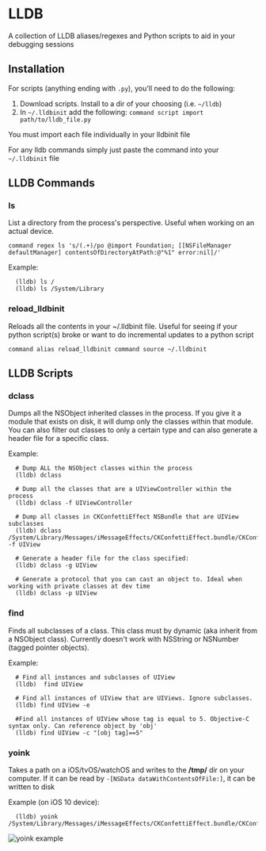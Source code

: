 # LLDB
A collection of LLDB aliases/regexes and Python scripts to aid in your debugging sessions

## Installation 

For scripts (anything ending with `.py`), you'll need to do the following: 
  1. Download scripts. Install to a dir of your choosing (i.e. `~/lldb`)
  2. In `~/.lldbinit` add the following:
      `command script import path/to/lldb_file.py`
  
  You must import each file individually in your lldbinit file

For any lldb commands simply just paste the command into your `~/.lldbinit` file


## LLDB Commands

### ls 
List a directory from the process's perspective. Useful when working on an actual device. 
```
command regex ls 's/(.+)/po @import Foundation; [[NSFileManager defaultManager] contentsOfDirectoryAtPath:@"%1" error:nil]/'
```
  Example: 
      
      (lldb) ls /
      (lldb) ls /System/Library
      
### reload_lldbinit
Reloads all the contents in your ~/.lldbinit file. Useful for seeing if your python script(s) broke or want to do incremental updates to a python script

```
command alias reload_lldbinit command source ~/.lldbinit
```

## LLDB Scripts
### dclass
Dumps all the NSObject inherited classes in the process. If you give it a module that exists on disk, it will dump only the classes within that module. You can also filter out classes to only a certain type and can also generate a header file for a specific class.
  
  Example: 
  
      # Dump ALL the NSObject classes within the process
      (lldb) dclass 

      # Dump all the classes that are a UIViewController within the process
      (lldb) dclass -f UIViewController

      # Dump all classes in CKConfettiEffect NSBundle that are UIView subclasses
      (lldb) dclass /System/Library/Messages/iMessageEffects/CKConfettiEffect.bundle/CKConfettiEffect -f UIView
      
      # Generate a header file for the class specified:
      (lldb) dclass -g UIView
      
      # Generate a protocol that you can cast an object to. Ideal when working with private classes at dev time
      (lldb) dclass -p UIView

### find
  Finds all subclasses of a class. This class must by dynamic (aka inherit from a NSObject class). Currently doesn't work with   NSString or NSNumber (tagged pointer objects). 
  
  Example: 
  
      # Find all instances and subclasses of UIView
      (lldb)  find UIView
      
      # Find all instances of UIView that are UIViews. Ignore subclasses.
      (lldb) find UIView -e
      
      #Find all instances of UIView whose tag is equal to 5. Objective-C syntax only. Can reference object by 'obj'
      (lldb) find UIView -c "[obj tag]==5"

### yoink

  Takes a path on a iOS/tvOS/watchOS and writes to the **/tmp/** dir on your computer.
  If it can be read by `-[NSData dataWithContentsOfFile:]`, it can be written to disk

  Example (on iOS 10 device): 
  
      (lldb) yoink /System/Library/Messages/iMessageEffects/CKConfettiEffect.bundle/CKConfettiEffect

![yoink example](https://github.com/DerekSelander/LLDB/raw/master/Media/yoink_gif.gif)

